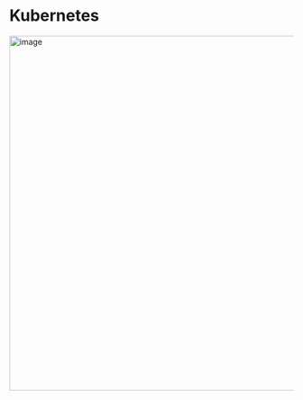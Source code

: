﻿# Kubernetes

<img width="756" height="630" alt="image" src="https://github.com/user-attachments/assets/f56da150-e227-4fd5-a5af-09197b627cd4" />
